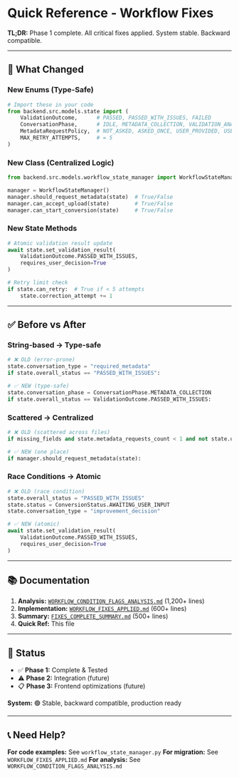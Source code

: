 # Quick Reference - Workflow Fixes

**TL;DR:** Phase 1 complete. All critical fixes applied. System stable. Backward compatible.

---

## 🎯 What Changed

### New Enums (Type-Safe)
```python
# Import these in your code
from backend.src.models.state import (
    ValidationOutcome,      # PASSED, PASSED_WITH_ISSUES, FAILED
    ConversationPhase,      # IDLE, METADATA_COLLECTION, VALIDATION_ANALYSIS, IMPROVEMENT_DECISION
    MetadataRequestPolicy,  # NOT_ASKED, ASKED_ONCE, USER_PROVIDED, USER_DECLINED, PROCEEDING_MINIMAL
    MAX_RETRY_ATTEMPTS,     # = 5
)
```

### New Class (Centralized Logic)
```python
from backend.src.models.workflow_state_manager import WorkflowStateManager

manager = WorkflowStateManager()
manager.should_request_metadata(state)  # True/False
manager.can_accept_upload(state)        # True/False
manager.can_start_conversion(state)     # True/False
```

### New State Methods
```python
# Atomic validation result update
await state.set_validation_result(
    ValidationOutcome.PASSED_WITH_ISSUES,
    requires_user_decision=True
)

# Retry limit check
if state.can_retry:  # True if < 5 attempts
    state.correction_attempt += 1
```

---

## ✅ Before vs After

### String-based → Type-safe
```python
# ❌ OLD (error-prone)
state.conversation_type = "required_metadata"
if state.overall_status == "PASSED_WITH_ISSUES":

# ✅ NEW (type-safe)
state.conversation_phase = ConversationPhase.METADATA_COLLECTION
if state.overall_status == ValidationOutcome.PASSED_WITH_ISSUES:
```

### Scattered → Centralized
```python
# ❌ OLD (scattered across files)
if missing_fields and state.metadata_requests_count < 1 and not state.user_wants_minimal and not in_metadata_conversation:

# ✅ NEW (one place)
if manager.should_request_metadata(state):
```

### Race Conditions → Atomic
```python
# ❌ OLD (race condition)
state.overall_status = "PASSED_WITH_ISSUES"
state.status = ConversionStatus.AWAITING_USER_INPUT
state.conversation_type = "improvement_decision"

# ✅ NEW (atomic)
await state.set_validation_result(
    ValidationOutcome.PASSED_WITH_ISSUES,
    requires_user_decision=True
)
```

---

## 📚 Documentation

1. **Analysis:** [`WORKFLOW_CONDITION_FLAGS_ANALYSIS.md`](WORKFLOW_CONDITION_FLAGS_ANALYSIS.md) (1,200+ lines)
2. **Implementation:** [`WORKFLOW_FIXES_APPLIED.md`](WORKFLOW_FIXES_APPLIED.md) (600+ lines)
3. **Summary:** [`FIXES_COMPLETE_SUMMARY.md`](FIXES_COMPLETE_SUMMARY.md) (500+ lines)
4. **Quick Ref:** This file

---

## 🚀 Status

- ✅ **Phase 1:** Complete & Tested
- ⚠️ **Phase 2:** Integration (future)
- 📋 **Phase 3:** Frontend optimizations (future)

**System:** 🟢 Stable, backward compatible, production ready

---

## 📞 Need Help?

**For code examples:** See `workflow_state_manager.py`
**For migration:** See `WORKFLOW_FIXES_APPLIED.md`
**For analysis:** See `WORKFLOW_CONDITION_FLAGS_ANALYSIS.md`
